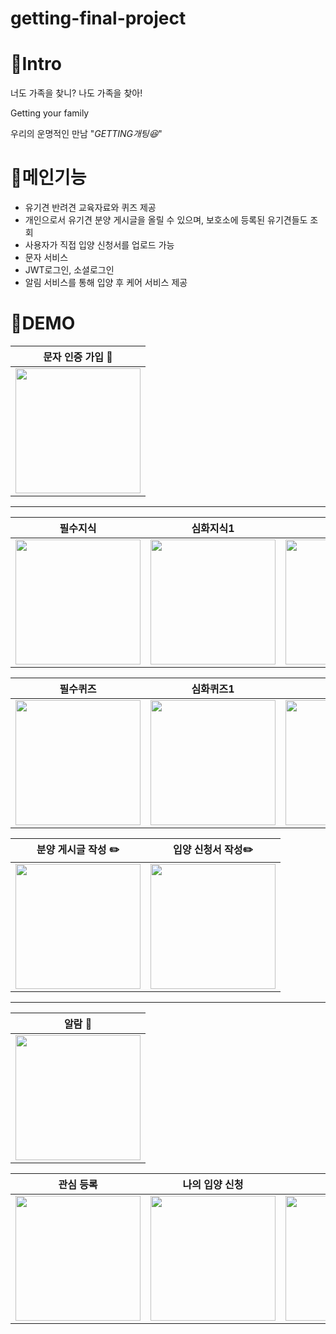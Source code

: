 # getting-final-project


:house_with_garden:Intro 
========================

너도 가족을 찾니?
나도 가족을 찾아!

Getting your family   

우리의 운명적인 만남 "*GETTING개팅:laughing:*"

:ledger:메인기능
=========================
- 유기견 반려견 교육자료와 퀴즈 제공
- 개인으로서 유기견 분양 게시글을 올릴 수 있으며, 보호소에 등록된 유기견들도 조회
- 사용자가 직접 입양 신청서를 업로드 가능
- 문자 서비스
- JWT로그인, 소셜로그인
- 알림 서비스를 통해 입양 후 케어 서비스 제공

🚀DEMO
==========================

|                                                                                                         문자 인증 가입 :crystal_ball:|
|--------------------------------------------------------------------------------------------------------------------------------|
|<img src = "https://user-images.githubusercontent.com/80088918/144418489-3de7f101-e617-4ff1-9d1e-74530ce17b69.gif" width="200" >|


-----------------------------------------------------------------------------------





|     필수지식|심화지식1|  심화지식2    |
|-----------|---------------|--------------|
|<img src = "https://user-images.githubusercontent.com/80088918/144421566-54b89915-ac3c-41a6-a401-6e4418ed5dd5.gif" width="200" >|<img src = "https://user-images.githubusercontent.com/80088918/144418712-90841861-9e11-41b2-b590-a5a9d09c86d6.gif" width="200" >|<img src = "https://user-images.githubusercontent.com/80088918/144422293-ff538bcd-42f0-444b-bcb0-c5fc84eaa332.gif" width="200" >|

|     필수퀴즈|심화퀴즈1|  심화퀴즈2    |
|-----------|---------------|--------------|
|<img src = "https://user-images.githubusercontent.com/80088918/144418674-07ac232e-5756-4ad1-be79-210dd4021998.gif" width="200" >|<img src = "https://user-images.githubusercontent.com/80088918/144418777-09fd3839-b4f8-42f2-917e-6514e9280838.gif" width="200" >|<img src = "https://user-images.githubusercontent.com/80088918/144418877-87275ab8-7043-4d3c-abad-63649f596682.gif" width="200" >|



|                                                                                                            분양 게시글 작성 :pencil2:|입양 신청서 작성:pencil2:|
|--------------------------------------------------------------------------------------------------------------------------------|---|
|<img src = "https://user-images.githubusercontent.com/80088918/144418898-f5bd5b5f-f45d-4517-b01f-7677436cfa8c.gif" width="200" >|<img src = "https://user-images.githubusercontent.com/80088918/144427658-ce665791-b6da-4825-90b1-52885c8cb601.gif" width="200" >|






---------------------------------------------------------------------------------------------------



|                                                                                                         알람 :crystal_ball:|
|--------------------------------------------------------------------------------------------------------------------------------|
|<img src = "https://user-images.githubusercontent.com/80088918/144435979-195f40da-2335-48e6-b8a7-4a96259197a3.gif" width="200" >|



|     관심 등록|나의 입양 신청|  입양 승인    |입양 거절|
|-----------|---------------|--------------|-------------------|
|<img src = "https://user-images.githubusercontent.com/80088918/144427722-e8bf4e3a-9fe8-4f6c-a0f0-7e408f94bf15.gif" width="200" >|<img src = "https://user-images.githubusercontent.com/80088918/144429889-03b88709-db76-4245-a165-aab9be49547c.gif" width="200" >|<img src = "https://user-images.githubusercontent.com/80088918/144427804-e4acf810-6ae5-4ab7-aeb4-72196fc53301.gif" width="200" >|<img src = "https://user-images.githubusercontent.com/80088918/144427832-6295e9b5-4bdc-410a-bbb8-1f12a4886a69.gif" width="200" >|



